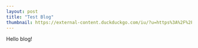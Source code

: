 ```yaml
---
layout: post
title: "Test Blog"
thumbnail: https://external-content.duckduckgo.com/iu/?u=https%3A%2F%2Fscandinavianphysiotherapycenter.com%2Fwp-content%2Fuploads%2F2018%2F08%2Fblog1.jpg&f=1&nofb=1&ipt=fd2e4408b696e36bfd4b9856cce598d21c56155b6a6ace9d8a4a4fc616c74153
---
```


Hello blog!
